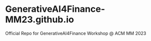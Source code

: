 # GenerativeAI4Finance-MM23.github.io
Official Repo for GenerativeAI4Finance Workshop @ ACM MM 2023
